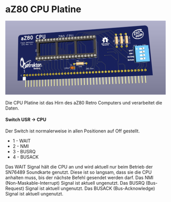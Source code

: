 # aZ80 CPU Platine

<img width="640px" src="aZ80_CPU.jpg" alt="Die aZ80 CPU Platine" />

Die CPU Platine ist das Hirn des aZ80 Retro Computers und verarbeitet die Daten.

#### Switch USR -> CPU

Der Switch ist normalerweise in allen Positionen auf Off gestellt.

 - 1 - WAIT 
 - 2 - NMI
 - 3 - BUSRQ
 - 4 - BUSACK

Das WAIT Signal hält die CPU an und wird aktuell nur beim Betrieb der SN76489 Soundkarte genutzt. Diese ist so langsam, dass sie die CPU anhalten muss, bis der nächste Befehl gesendet werden darf.
Das NMI (Non-Maskable-Interrupt) Signal ist aktuell ungenutzt.
Das BUSRQ (Bus-Request) Signal ist aktuell ungenutzt.
Das BUSACK (Bus-Acknowledge) Signal ist aktuell ungenutzt.
